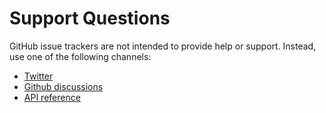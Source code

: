 # Support Questions

GitHub issue trackers are not intended to provide help or support. Instead, use one of the following channels:

- [Twitter](https://twitter.com/tjthavarshan)
- [Github discussions](https://github.com/cerberus-iam/laravel-sdk/issues)
- [API reference](https://github.com/cerberus-iam/laravel-sdk/wiki/API-Reference-for-the-Filter-Class)
